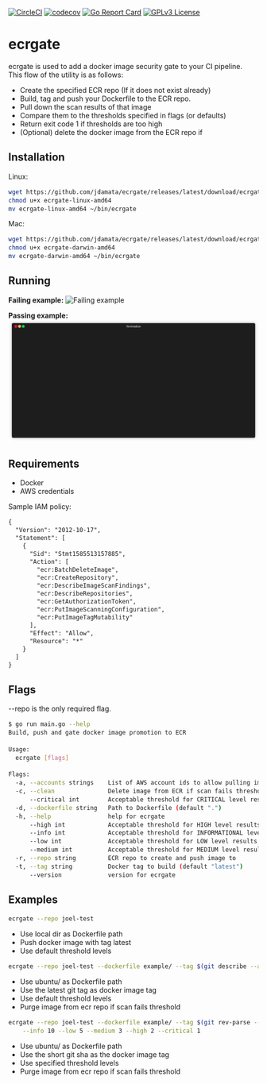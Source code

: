 [![CircleCI](https://circleci.com/gh/jdamata/ecrgate.svg?style=svg)](https://circleci.com/gh/jdamata/ecrgate)
[![codecov](https://codecov.io/gh/jdamata/ecrgate/branch/master/graph/badge.svg)](https://codecov.io/gh/jdamata/ecrgate)
[![Go Report Card](https://goreportcard.com/badge/github.com/jdamata/ecrgate)](https://goreportcard.com/report/github.com/jdamata/ecrgate)
[![GPLv3 License](https://img.shields.io/badge/License-GPL%20v3-yellow.svg)](https://opensource.org/licenses/)

# ecrgate
ecrgate is used to add a docker image security gate to your CI pipeline.  
This flow of the utility is as follows:  
- Create the specified ECR repo (If it does not exist already)
- Build, tag and push your Dockerfile to the ECR repo. 
- Pull down the scan results of that image
- Compare them to the thresholds specified in flags (or defaults)
- Return exit code 1 if thresholds are too high
- (Optional) delete the docker image from the ECR repo if 

## Installation

Linux:
```bash
wget https://github.com/jdamata/ecrgate/releases/latest/download/ecrgate-linux-amd64
chmod u+x ecrgate-linux-amd64
mv ecrgate-linux-amd64 ~/bin/ecrgate
```

Mac:
```bash
wget https://github.com/jdamata/ecrgate/releases/latest/download/ecrgate-darwin-amd64
chmod u+x ecrgate-darwin-amd64
mv ecrgate-darwin-amd64 ~/bin/ecrgate
```

## Running

**Failing example:**
![Failing example](example/failing.gif)

**Passing example:** 
![Passing example](example/passing.gif)

## Requirements
- Docker
- AWS credentials

Sample IAM policy:
```
{
  "Version": "2012-10-17",
  "Statement": [
    {
      "Sid": "Stmt1585513157885",
      "Action": [
        "ecr:BatchDeleteImage",
        "ecr:CreateRepository",
        "ecr:DescribeImageScanFindings",
        "ecr:DescribeRepositories",
        "ecr:GetAuthorizationToken",
        "ecr:PutImageScanningConfiguration",
        "ecr:PutImageTagMutability"
      ],
      "Effect": "Allow",
      "Resource": "*"
    }
  ]
}
```

## Flags
--repo is the only required flag.

```bash
$ go run main.go --help
Build, push and gate docker image promotion to ECR

Usage:
  ecrgate [flags]

Flags:
  -a, --accounts strings    List of AWS account ids to allow pulling images from
  -c, --clean               Delete image from ECR if scan fails threshold
      --critical int        Acceptable threshold for CRITICAL level results
  -d, --dockerfile string   Path to Dockerfile (default ".")
  -h, --help                help for ecrgate
      --high int            Acceptable threshold for HIGH level results (default 3)
      --info int            Acceptable threshold for INFORMATIONAL level results (default 25)
      --low int             Acceptable threshold for LOW level results (default 10)
      --medium int          Acceptable threshold for MEDIUM level results (default 5)
  -r, --repo string         ECR repo to create and push image to
  -t, --tag string          Docker tag to build (default "latest")
      --version             version for ecrgate
```

## Examples
```bash
ecrgate --repo joel-test
```
- Use local dir as Dockerfile path
- Push docker image with tag latest
- Use default threshold levels

```bash
ecrgate --repo joel-test --dockerfile example/ --tag $(git describe --abbrev=0 --tags) --clean
```
- Use ubuntu/ as Dockerfile path
- Use the latest git tag as docker image tag
- Use default threshold levels
- Purge image from ecr repo if scan fails threshold

```bash
ecrgate --repo joel-test --dockerfile example/ --tag $(git rev-parse --short HEAD) --clean \
    --info 10 --low 5 --medium 3 --high 2 --critical 1
```
- Use ubuntu/ as Dockerfile path
- Use the short git sha as the docker image tag
- Use specified threshold levels
- Purge image from ecr repo if scan fails threshold
